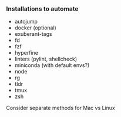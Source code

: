 ### Installations to automate
 - autojump
 - docker (optional)
 - exuberant-tags
 - fd
 - fzf
 - hyperfine
 - linters (pylint, shellcheck)
 - miniconda (with default envs?)
 - node
 - rg
 - tldr
 - tmux
 - zsh

Consider separate methods for Mac vs Linux
